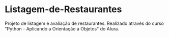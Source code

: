 # Listagem-de-Restaurantes

Projeto de listagem e avaliação de restaurantes. Realizado através do curso "Python - Aplicando a Orientação a Objetos" do Alura.
